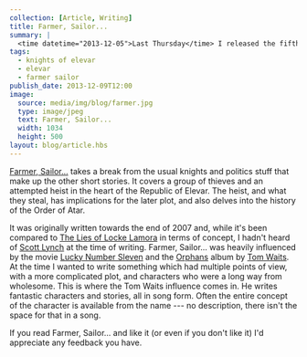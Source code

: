 ```yaml
---
collection: [Article, Writing]
title: Farmer, Sailor...
summary: |
  <time datetime="2013-12-05">Last Thursday</time> I released the fifth part of the Knights of Elevar series, again, through Amazon's Kindle Direct Publishing platform.
tags: 
  - knights of elevar
  - elevar
  - farmer sailor
publish_date: 2013-12-09T12:00
image:
  source: media/img/blog/farmer.jpg
  type: image/jpeg
  text: Farmer, Sailor...
  width: 1034
  height: 500
layout: blog/article.hbs
---
```


[Farmer, Sailor...][farmer] takes a break from the usual knights and politics stuff that make up the other short stories. It covers a group of thieves and an attempted heist in the heart of the Republic of Elevar. The heist, and what they steal, has implications for the later plot, and also delves into the history of the Order of Atar.

It was originally written towards the end of 2007 and, while it's been compared to [The Lies of Locke Lamora][lies] in terms of concept, I hadn't heard of [Scott Lynch][scott] at the time of writing. Farmer, Sailor... was heavily influenced by the movie [Lucky Number Sleven][sleven] and the [Orphans][orphans] album by [Tom Waits][tom]. At the time I wanted to write something which had multiple points of view, with a more complicated plot, and characters who were a long way from wholesome. This is where the Tom Waits influence comes in. He writes fantastic characters and stories, all in song form. Often the entire concept of the character is available from the name --- no description, there isn't the space for that in a song.

If you read Farmer, Sailor... and like it (or even if you don't like it) I'd appreciate any feedback you have.

[farmer]: http://www.amazon.co.uk/Farmer-Sailor-Knights-Elevar-Stoo-ebook/dp/B00H4G4D0Q/
[lies]: https://en.wikipedia.org/wiki/The_Lies_of_Locke_Lamora
[sleven]: http://www.imdb.com/title/tt0425210/
[orphans]: http://www.tomwaits.com/albums/#/albums/album/4/Orphans/
[tom]: http://www.tomwaits.com/
[scott]: http://www.scottlynch.us/

